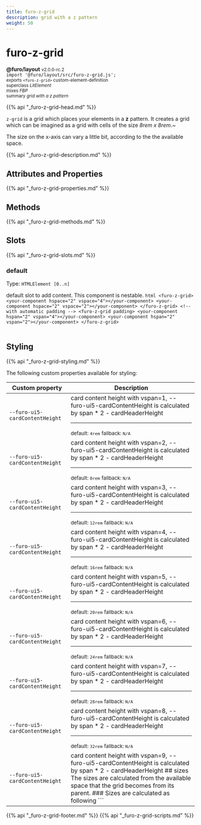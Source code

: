 ```yaml
---
title: furo-z-grid
description: grid with a z pattern
weight: 50
---
```


# furo-z-grid
**@furo/layout** <small>v2.0.0-rc.2</small>
<br>`import '@furo/layout/src/furo-z-grid.js';`<small>
<br>exports `<furo-z-grid>` custom-element-definition
<br>superclass *LitElement*
<br> mixes *FBP*</small>
<br><small>summary *grid with a z pattern*</small>

{{% api "_furo-z-grid-head.md" %}}

`z-grid`
is a grid which places your elements in a **z** pattern.
It creates a grid which can be imagined as a grid with cells of the size *8rem x 8rem*.~

The size on the x-axis can vary a little bit, according to the the available space.

{{% api "_furo-z-grid-description.md" %}}


## Attributes and Properties
{{% api "_furo-z-grid-properties.md" %}}





## Methods
{{% api "_furo-z-grid-methods.md" %}}






## Slots
{{% api "_furo-z-grid-slots.md" %}}

### **default**
Type: `HTMLElement [0..n]`

default slot to add content. This component is nestable. ```html <furo-z-grid> <your-component hspace="2" vspace="4"></your-component> <your-component hspace="2" vspace="2"></your-component> </furo-z-grid> <!-- with automatic padding --> <furo-z-grid padding> <your-component hspan="2" vspan="4"></your-component> <your-component hspan="2" vspan="2"></your-component> </furo-z-grid> ```
<br><br>
## Styling
{{% api "_furo-z-grid-styling.md" %}}

The following custom properties  available for styling:

Custom property | Description
----------------|-------------
`--furo-ui5-cardContentHeight` | card content height with vspan=1, --furo-ui5-cardContentHeight is calculated by span * 2 - cardHeaderHeight <hr> <small>default: `4rem`</small> <small>fallback: `N/A`</small>
`--furo-ui5-cardContentHeight` | card content height with vspan=2, --furo-ui5-cardContentHeight is calculated by span * 2 - cardHeaderHeight <hr> <small>default: `8rem`</small> <small>fallback: `N/A`</small>
`--furo-ui5-cardContentHeight` | card content height with vspan=3, --furo-ui5-cardContentHeight is calculated by span * 2 - cardHeaderHeight <hr> <small>default: `12rem`</small> <small>fallback: `N/A`</small>
`--furo-ui5-cardContentHeight` | card content height with vspan=4, --furo-ui5-cardContentHeight is calculated by span * 2 - cardHeaderHeight <hr> <small>default: `16rem`</small> <small>fallback: `N/A`</small>
`--furo-ui5-cardContentHeight` | card content height with vspan=5, --furo-ui5-cardContentHeight is calculated by span * 2 - cardHeaderHeight <hr> <small>default: `20rem`</small> <small>fallback: `N/A`</small>
`--furo-ui5-cardContentHeight` | card content height with vspan=6, --furo-ui5-cardContentHeight is calculated by span * 2 - cardHeaderHeight <hr> <small>default: `24rem`</small> <small>fallback: `N/A`</small>
`--furo-ui5-cardContentHeight` | card content height with vspan=7, --furo-ui5-cardContentHeight is calculated by span * 2 - cardHeaderHeight <hr> <small>default: `28rem`</small> <small>fallback: `N/A`</small>
`--furo-ui5-cardContentHeight` | card content height with vspan=8, --furo-ui5-cardContentHeight is calculated by span * 2 - cardHeaderHeight <hr> <small>default: `32rem`</small> <small>fallback: `N/A`</small>
`--furo-ui5-cardContentHeight` | card content height with vspan=9, --furo-ui5-cardContentHeight is calculated by span * 2 - cardHeaderHeight ## sizes The sizes are calculated from the available space that the grid becomes from its parent. ### Sizes are calculated as following ``` |  small  |   medium   |    large    |    xlarge   | |         |            |             |             | | 0...599 | 600...1023 | 1024...1439 | 1440...nnnn | ``` ## hspan Set the horizontal space (the width) with the *hspan* attribute. Available ranges are from 1 to 9 and full. To tell a element that it has to use the full width use `hspan="full"` or use the alias `full` or `full-width`. `hspan="1"`, `hspan="2"`,...,`hspan="9"`, `hspan="full"` ## vspan Set the vertical space (the height) with the *vspan* attribute. Available ranges are from 1 to 9. `vspan="1"`, `vspan="2"`,...,`vspan="9"` ## newline To force a placement on a new line use `newline` ## padding Set the attribute *padding* to add paddings according to the size of the furo-z-grid automatically. :host([size='size-s']) ==> **0.25rem 1rem;** :host([size='size-m'] ==> **0.25rem 2rem;** :host([size='size-l'] ==> **1rem 2rem;** :host([size='size-xl'] ==> **1rem 3rem;** ## full-on-[size] To set full width on a specific current size, use `full-on-size-small` , `full-on-size-medium` , `full-on-size-large` ,`full-on-size-xlarge`. When the available space has the given size, the default hspan are overridden and the full width is used. ## hide-on-[size] To hide a element on a specific current size, use `hide-on-size-small` , `hide-on-size-medium` , `hide-on-size-large` ,`hide-on-size-xlarge`. ## show-on-[size] To show a element only on a specific current size, use `show-on-size-small` , `show-on-size-medium` , `show-on-size-large` ,`show-on-size-xlarge`. ## custom span sizes on different sizes (hspan-on-[size]) To set a specific width (hspan) on a specific current size, use `hspan-on-size-small="1...9"` , `hspan-on-size-medium="1...9"` , `hspan-on-size-large="1...9"` , `hspan-on-size-xlarge="1...9"` . ## Ohter attributes The attributes *full* and *full-width* are aliases for `hspan="full"`. ## Named lines and columns **last-col** refers to the last column. **last-row** refers to the last line/row. <hr> <small>default: `36rem`</small> <small>fallback: `N/A`</small>

{{% api "_furo-z-grid-footer.md" %}}
{{% api "_furo-z-grid-scripts.md" %}}
